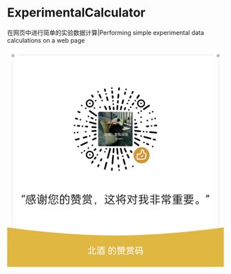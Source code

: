# ExperimentalCalculator

在网页中进行简单的实验数据计算|Performing simple experimental data calculations on a web page

![IMAGE](./image/sponsor.png)
